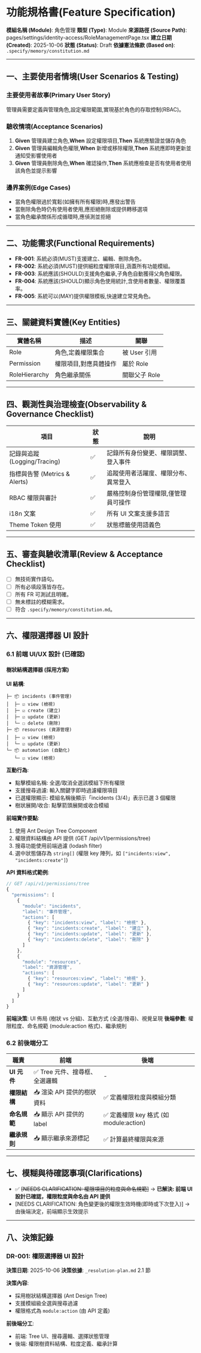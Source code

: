 # 功能規格書(Feature Specification)

**模組名稱 (Module)**: 角色管理
**類型 (Type)**: Module
**來源路徑 (Source Path)**: pages/settings/identity-access/RoleManagementPage.tsx
**建立日期 (Created)**: 2025-10-06
**狀態 (Status)**: Draft
**依據憲法條款 (Based on)**: `.specify/memory/constitution.md`

---

## 一、主要使用者情境(User Scenarios & Testing)

### 主要使用者故事(Primary User Story)
管理員需要定義與管理角色,設定權限範圍,實現基於角色的存取控制(RBAC)。

### 驗收情境(Acceptance Scenarios)
1. **Given** 管理員建立角色,**When** 設定權限項目,**Then** 系統應驗證並儲存角色
2. **Given** 管理員編輯角色權限,**When** 新增或移除權限,**Then** 系統應即時更新並通知受影響使用者
3. **Given** 管理員刪除角色,**When** 確認操作,**Then** 系統應檢查是否有使用者使用該角色並提示影響

### 邊界案例(Edge Cases)
- 當角色權限過於寬鬆(如擁有所有權限)時,應發出警告
- 當刪除角色時仍有使用者使用,應拒絕刪除或提供轉移選項
- 當角色繼承關係形成循環時,應偵測並拒絕

---

## 二、功能需求(Functional Requirements)

- **FR-001**: 系統必須(MUST)支援建立、編輯、刪除角色。
- **FR-002**: 系統必須(MUST)提供細粒度權限項目,涵蓋所有功能模組。
- **FR-003**: 系統應該(SHOULD)支援角色繼承,子角色自動獲得父角色權限。
- **FR-004**: 系統應該(SHOULD)顯示角色使用統計,含使用者數量、權限覆蓋率。
- **FR-005**: 系統可以(MAY)提供權限模板,快速建立常見角色。

---

## 三、關鍵資料實體(Key Entities)
| 實體名稱 | 描述 | 關聯 |
|-----------|------|------|
| Role | 角色,定義權限集合 | 被 User 引用 |
| Permission | 權限項目,對應具體操作 | 屬於 Role |
| RoleHierarchy | 角色繼承關係 | 關聯父子 Role |

---

## 四、觀測性與治理檢查(Observability & Governance Checklist)

| 項目 | 狀態 | 說明 |
|------|------|------|
| 記錄與追蹤 (Logging/Tracing) | ✅ | 記錄所有身份變更、權限調整、登入事件 |
| 指標與告警 (Metrics & Alerts) | ✅ | 追蹤使用者活躍度、權限分布、異常登入 |
| RBAC 權限與審計 | ✅ | 嚴格控制身份管理權限,僅管理員可操作 |
| i18n 文案 | ✅ | 所有 UI 文案支援多語言 |
| Theme Token 使用 | ✅ | 狀態標籤使用語義色 |

---

## 五、審查與驗收清單(Review & Acceptance Checklist)

- [ ] 無技術實作語句。
- [ ] 所有必填段落皆存在。
- [ ] 所有 FR 可測試且明確。
- [ ] 無未標註的模糊需求。
- [ ] 符合 `.specify/memory/constitution.md`。

---

## 六、權限選擇器 UI 設計

### 6.1 前端 UI/UX 設計 (已確認)

#### 樹狀結構選擇器 (採用方案)

**UI 結構**:
```
├─ 📦 incidents (事件管理)
│  ├─ ☑️ view (檢視)
│  ├─ ☑️ create (建立)
│  ├─ ☑️ update (更新)
│  └─ ☐ delete (刪除)
├─ 📦 resources (資源管理)
│  ├─ ☑️ view (檢視)
│  └─ ☑️ update (更新)
└─ 📦 automation (自動化)
   └─ ☑️ view (檢視)
```

**互動行為**:
- 點擊模組名稱: 全選/取消全選該模組下所有權限
- 支援搜尋過濾: 輸入關鍵字即時過濾權限項目
- 已選權限顯示: 模組名稱後顯示「incidents (3/4)」表示已選 3 個權限
- 樹狀展開/收合: 點擊箭頭展開或收合模組

**前端實作要點**:
1. 使用 Ant Design Tree Component
2. 權限資料結構由 API 提供 (GET /api/v1/permissions/tree)
3. 搜尋功能使用前端過濾 (lodash filter)
4. 選中狀態儲存為 `string[]` (權限 key 陣列，如 `["incidents:view", "incidents:create"]`)

**API 資料格式範例**:
```typescript
// GET /api/v1/permissions/tree
{
  "permissions": [
    {
      "module": "incidents",
      "label": "事件管理",
      "actions": [
        { "key": "incidents:view", "label": "檢視" },
        { "key": "incidents:create", "label": "建立" },
        { "key": "incidents:update", "label": "更新" },
        { "key": "incidents:delete", "label": "刪除" }
      ]
    },
    {
      "module": "resources",
      "label": "資源管理",
      "actions": [
        { "key": "resources:view", "label": "檢視" },
        { "key": "resources:update", "label": "更新" }
      ]
    }
  ]
}
```

**前端決策**: UI 佈局 (樹狀 vs 分組)、互動方式 (全選/搜尋)、視覺呈現
**後端參數**: 權限粒度、命名規範 (module:action 格式)、繼承規則

### 6.2 前後端分工

| 職責 | 前端 | 後端 |
|------|------|------|
| **UI 元件** | ✅ Tree 元件、搜尋框、全選邏輯 | - |
| **權限結構** | 📥 渲染 API 提供的樹狀資料 | ✅ 定義權限粒度與模組分類 |
| **命名規範** | 📥 顯示 API 提供的 label | ✅ 定義權限 key 格式 (如 module:action) |
| **繼承規則** | 📥 顯示繼承來源標記 | ✅ 計算最終權限與來源 |

---

## 七、模糊與待確認事項(Clarifications)

- ✅ ~~[NEEDS CLARIFICATION: 權限項目的粒度與命名規範]~~ → **已解決: 前端 UI 設計已確認，權限粒度與命名由 API 提供**
- [NEEDS CLARIFICATION: 角色變更後的權限生效時機(即時或下次登入)] → 由後端決定，前端顯示生效提示

---

## 八、決策記錄

### DR-001: 權限選擇器 UI 設計

**決策日期**: 2025-10-06
**決策依據**: `_resolution-plan.md` 2.1 節

**決策內容**:
- 採用樹狀結構選擇器 (Ant Design Tree)
- 支援模組級全選與搜尋過濾
- 權限格式為 `module:action` (由 API 定義)

**前後端分工**:
- 前端: Tree UI、搜尋邏輯、選擇狀態管理
- 後端: 權限樹資料結構、粒度定義、繼承計算
